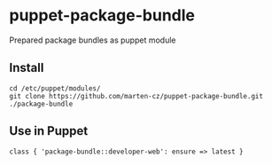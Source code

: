 puppet-package-bundle
=====================

Prepared package bundles as puppet module

Install
-------

    cd /etc/puppet/modules/
    git clone https://github.com/marten-cz/puppet-package-bundle.git ./package-bundle

Use in Puppet
-------------

    class { 'package-bundle::developer-web': ensure => latest }
